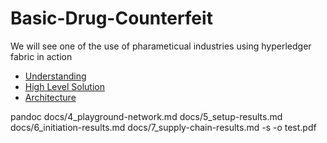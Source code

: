 # Basic-Drug-Counterfeit

We will see one of the use of pharameticual industries using hyperledger fabric in action

- [Understanding](./docs/intro-to-drug-counterfeit.md)
- [High Level Solution](./docs/high-level-solution.md)
- [Architecture](./docs/architecture.md)

pandoc docs/4_playground-network.md docs/5_setup-results.md docs/6_initiation-results.md docs/7_supply-chain-results.md -s -o test.pdf
